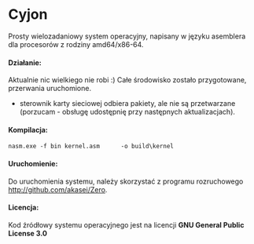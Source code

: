 # Cyjon
Prosty wielozadaniowy system operacyjny, napisany w języku asemblera dla procesorów z rodziny amd64/x86-64.

#### Działanie:
Aktualnie nic wielkiego nie robi :) Całe środowisko zostało przygotowane, przerwania uruchomione.
- sterownik karty sieciowej odbiera pakiety, ale nie są przetwarzane (porzucam - obsługę udostępnię przy następnych aktualizacjach).

#### Kompilacja:
	nasm.exe -f bin	kernel.asm      -o build\kernel

#### Uruchomienie:
Do uruchomienia systemu, należy skorzystać z programu rozruchowego http://github.com/akasei/Zero.

#### Licencja:
Kod źródłowy systemu operacyjnego jest na licencji **GNU General Public License 3.0**
